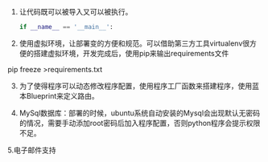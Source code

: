 1. 让代码既可以被导入又可以被执行。

   ```Python
   if __name__ == '__main__':
   ```

2. 使用虚拟环境，让部署变的方便和规范。可以借助第三方工具virtualenv很方便的搭建虚拟环境，开发完成后，使用pip来输出requirements文件

pip freeze >requirements.txt

3. 为了使得程序可以动态修改程序配置，使用程序工厂函数来搭建程序，使用蓝本Blueprint来定义路由。

4. MySql数据库：部署的时候，ubuntu系统自动安装的Mysql会出现默认无密码的情况，需要手动添加root密码后加入程序配置，否则python程序会提示权限不足。

5.电子邮件支持
